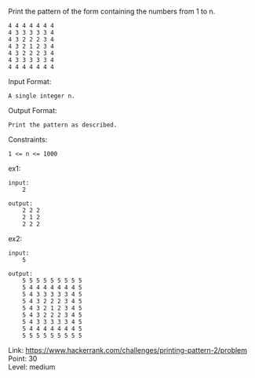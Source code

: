 Print the pattern of the form containing the numbers from 1 to n.

	4 4 4 4 4 4 4
	4 3 3 3 3 3 4
	4 3 2 2 2 3 4
	4 3 2 1 2 3 4
	4 3 2 2 2 3 4
	4 3 3 3 3 3 4
	4 4 4 4 4 4 4

Input Format:

	A single integer n.

Output Format:

	Print the pattern as described.

Constraints:

	1 <= n <= 1000

ex1:

	input:
		2

	output:
		2 2 2
		2 1 2
		2 2 2

ex2:

	input:
		5

	output:
		5 5 5 5 5 5 5 5 5
		5 4 4 4 4 4 4 4 5
		5 4 3 3 3 3 3 4 5
		5 4 3 2 2 2 3 4 5
		5 4 3 2 1 2 3 4 5
		5 4 3 2 2 2 3 4 5
		5 4 3 3 3 3 3 4 5
		5 4 4 4 4 4 4 4 5
		5 5 5 5 5 5 5 5 5

Link: https://www.hackerrank.com/challenges/printing-pattern-2/problem<br />
Point: 30<br />
Level: medium


	